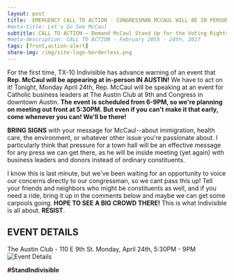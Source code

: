 ```yaml
---
layout: post
title:  EMERGENCY CALL TO ACTION - CONGRESSMAN MCCAUL WILL BE IN PERSON IN AUSTIN!
#meta-title: Let's Go See McCaul
subtitle: CALL TO ACTION – Demand McCaul Stand Up for the Voting Rights Act!
#meta-description: CALL TO ACTION - February 20th - 24th, 2017
tags: [front,action-alert]
share-img: /img/site-logo-borderless.png
---
```


For the first time, TX-10 Indivisible has advance warning of an event that **Rep. McCaul will be appearing at in-person IN AUSTIN!** We have to act on it!
Tonight, Monday April 24th, Rep. McCaul will be speaking at an event for Catholic business leaders at The Austin Club at 9th and Congress in downtown Austin. **The event is scheduled from 6-9PM, so we're planning on meeting out front at 5:30PM. But even if you can't make it that early, come whenever you can! We'll be there!**

**BRING SIGNS** with your message for McCaul--about immigration, health care, the environment, or whatever other issue you're passionate about. I particularly think that pressure for a town hall will be an effective message for any press we can get there, as he will be inside meeting (yet again) with business leaders and donors instead of ordinary constituents.

I know this is last minute, but we've been waiting for an opportunity to voice our concerns directly to our congressman, so we cant pass this up! Tell your friends and neighbors who might be constituents as well, and if you need a ride, bring it up in the comments below and maybe we can get some carpools going. **HOPE TO SEE A BIG CROWD THERE!** This is what Indivisible is all about. **RESIST**.

## EVENT DETAILS
The Austin Club - 110 E 9th St.
Monday, April 24th, 5:30PM - 9PM
![Event Details](https://scontent-dft4-2.xx.fbcdn.net/v/t1.0-9/18033924_10212801821939598_5018964894675877878_n.jpg?oh=bbf454de5b650d24092b7b5a90ed544b&oe=59859EC0)

**#StandIndivisible**
